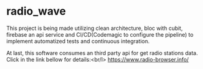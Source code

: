 # radio_wave

This project is being made utilizing clean architecture, bloc with cubit, firebase an api service and CI/CD(Codemagic to configure the pipeline) to implement automatized tests and continuous integration.<br/>

At last, this software consumes an third party api for get radio stations data. Click in the link bellow for details:<br/l>
https://www.radio-browser.info/
